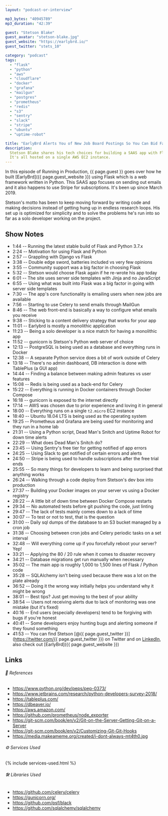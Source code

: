 ```yaml
---
layout: "podcast-or-interview"

mp3_bytes: "40945789"
mp3_duration: "42:39"

guest: "Stetson Blake"
guest_avatar: "stetson-blake.jpg"
guest_website: "https://earlybrd.io/"
guest_twitter: "stets_10"

category: "podcast"
tags:
  - "flask"
  - "python"
  - "aws"
  - "cloudflare"
  - "docker"
  - "grafana"
  - "mailgun"
  - "postgres"
  - "prometheus"
  - "redis"
  - "s3"
  - "sentry"
  - "slack"
  - "stripe"
  - "ubuntu"
  - "uptime-robot"

title: "EarlyBrd Alerts You of New Job Board Postings So You Can Bid Faster"
description:
  Stetson Blake shares his tech choices for building a SAAS app with Flask.
  It's all hosted on a single AWS EC2 instance.
---
```


In this episode of Running in Production, {{ page.guest }} goes over how he
built [EarlyBrd]({{ page.guest_website }}) using Flask which is a web framework
written in Python. This SAAS app focuses on sending out emails and it also
happens to use Stripe for subscriptions. It's been up since March 2019.

Stetson's motto has been to keep moving forward by writing code and making
decisions instead of getting hung up in endless research loops. His set up is
optimized for simplicity and to solve the problems he's run into so far as a
solo developer working on the project.

## Show Notes

- 1:44 -- Running the latest stable build of Flask and Python 3.7.x
- 2:24 -- Motivation for using Flask and Python
- 2:57 -- Grappling with Django vs Flask
- 3:38 -- Double edge sword, batteries included vs very few opinions
- 3:55 -- Community support was a big factor in choosing Flask
- 5:32 -- Stetson would choose Flask again if he re-wrote his app today
- 6:01 -- The site uses server side templates with Jinja and no JavaScript
- 6:55 -- Using what was built into Flask was a big factor in going with server side templates
- 7:30 -- The app's core functionality is emailing users when new jobs are available
- 7:56 -- Starting to use Celery to send emails through MailGun
- 8:46 -- The web front-end is basically a way to configure what emails you receive
- 9:38 -- Sticking to a content delivery strategy that works for your app
- 11:01 -- Earlybrd is mostly a monolithic application
- 11:23 -- Being a solo developer is a nice match for having a monolithic app
- 11:52 -- gunicorn is Stetson's Python web server of choice
- 12:13 -- PostgreSQL is being used as a database and everything runs in Docker
- 12:38 -- A separate Python service does a bit of work outside of Celery
- 13:18 -- There's no admin dashboard, DB interaction is done with TablePlus (a GUI app)
- 14:44 -- Finding a balance between making admin features vs user features
- 15:08 -- Redis is being used as a back-end for Celery
- 15:22 -- Everything is running in Docker containers through Docker Compose
- 16:18 -- gunicorn is exposed to the internet directly
- 17:14 -- AWS was chosen due to prior experience and loving it in general
- 18:00 -- Everything runs on a single `t2.micro` EC2 instance
- 18:40 -- Ubuntu 18.04 LTS is being used as the operating system
- 19:25 -- Prometheus and Grafana are being used for monitoring and they run in a home lab
- 21:31 -- Using a Python script, Dead Man's Snitch and Uptime Robot for down time alerts
- 22:29 -- What does Dead Man's Snitch do?
- 23:45 -- Using Sentry's free tier for getting notified of app errors
- 24:25 -- Using Slack to get notified of certain errors and alerts
- 24:50 -- Stripe is being used to handle subscriptions after the free trial ends
- 25:55 -- So many things for developers to learn and being surprised that anything works
- 26:24 -- Walking through a code deploy from Stetson's dev box into production
- 27:37 -- Building your Docker images on your server vs using a Docker registry
- 28:22 -- A little bit of down time between Docker Compose restarts
- 29:34 -- No automated tests before git pushing the code, just linting
- 29:47 -- The lack of tests mainly comes down to a lack of time
- 30:07 -- To test or not to test, that is the question
- 31:00 -- Daily sql dumps of the database to an S3 bucket managed by a cron job
- 31:38 -- Choosing between cron jobs and Celery periodic tasks on a set interval
- 32:48 -- Will everything come up if you forcefully reboot your server? Yep!
- 33:21 -- Applying the 80 / 20 rule when it comes to disaster recovery
- 34:21 -- Database migrations get run manually when necessary
- 35:02 -- The main app is roughly 1,000 to 1,500 lines of Flask / Python code
- 35:28 -- SQLAlchemy isn't being used because there was a lot on the plate already
- 36:52 -- Doing it the wrong way initially helps you understand why it might be wrong
- 38:01 -- Best tips? Just get moving to the best of your ability
- 38:54 -- Users not receiving alerts due to lack of monitoring was one mistake (but it's fixed)
- 40:16 -- End users (especially developers) tend to be forgiving with bugs if you're honest
- 40:41 -- Some developers enjoy hunting bugs and alerting someone if they found something
- 41:53 -- You can find Stetson [@{{ page.guest_twitter }}](https://twitter.com/{{ page.guest_twitter }}) on Twitter and on [LinkedIn](https://www.linkedin.com/in/stetson-blake-31635252/), also check out [EarlyBrd]({{ page.guest_website }})

## Links

###### 📄 References

- <https://www.python.org/dev/peps/pep-0373/>
- <https://www.jetbrains.com/research/python-developers-survey-2018/>
- <https://tableplus.com/>
- <https://dbeaver.io/>
- <https://aws.amazon.com/>
- <https://github.com/prometheus/node_exporter>
- <https://git-scm.com/book/en/v2/Git-on-the-Server-Getting-Git-on-a-Server>
- <https://git-scm.com/book/en/v2/Customizing-Git-Git-Hooks>
- <https://media.makeameme.org/created/i-dont-always-mt4th0.jpg>

###### ⚙️ Services Used

{% include services-used.html %}

###### 🛠 Libraries Used

- <https://github.com/celery/celery>
- <https://gunicorn.org/>
- <https://github.com/psf/black>
- <https://github.com/sqlalchemy/sqlalchemy>
